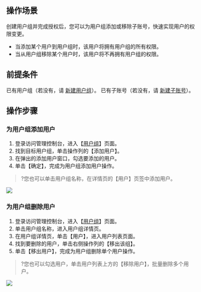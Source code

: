 ## 操作场景
创建用户组并完成授权后，您可以为用户组添加或移除子账号，快速实现用户的权限变更。
- 当添加某个用户到用户组时，该用户将拥有用户组的所有权限。
- 当从用户组移除某个用户时，该用户将不再拥有用户组的权限。


## 前提条件
已有用户组（若没有，请 [新建用户组](https://cloud.tencent.com/document/product/598/14985)）。
已有子账号（若没有，请 [新建子账号](https://cloud.tencent.com/document/product/598/13674)）。

## 操作步骤
### 为用户组添加用户
1. 登录访问管理控制台，进入【[用户组](https://console.cloud.tencent.com/cam/groups)】页面。
2. 找到目标用户组，单击操作列的【添加用户】。
3. 在弹出的添加用户窗口，勾选要添加的用户。
4. 单击【确定】，完成为用户组添加用户操作。
>?您也可以单击用户组名称，在详情页的【用户】页签中添加用户。

![](https://main.qcloudimg.com/raw/4091eef18ac3b5fae3347cebb86d118d.png)


### 为用户组删除用户
1. 登录访问管理控制台，进入【[用户组](https://console.cloud.tencent.com/cam/groups)】页面。
2. 单击用户组名称，进入用户组详情页。
3. 在用户组详情页，单击【用户】，进入用户列表页面。
4. 找到要删除的用户，单击右侧操作列的【移出该组】。
5. 单击【移出用户】，完成为用户组删除单个用户操作。
>?您也可以勾选用户，单击用户列表上方的【移除用户】，批量删除多个用户。
 
![](https://main.qcloudimg.com/raw/183166a8388c46ec4dab73bc17d69c3d.png)
